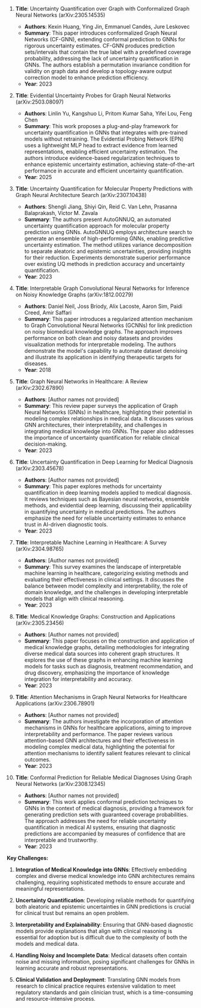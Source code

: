 1. **Title**: Uncertainty Quantification over Graph with Conformalized Graph Neural Networks (arXiv:2305.14535)
   - **Authors**: Kexin Huang, Ying Jin, Emmanuel Candès, Jure Leskovec
   - **Summary**: This paper introduces conformalized Graph Neural Networks (CF-GNN), extending conformal prediction to GNNs for rigorous uncertainty estimates. CF-GNN produces prediction sets/intervals that contain the true label with a predefined coverage probability, addressing the lack of uncertainty quantification in GNNs. The authors establish a permutation invariance condition for validity on graph data and develop a topology-aware output correction model to enhance prediction efficiency.
   - **Year**: 2023

2. **Title**: Evidential Uncertainty Probes for Graph Neural Networks (arXiv:2503.08097)
   - **Authors**: Linlin Yu, Kangshuo Li, Pritom Kumar Saha, Yifei Lou, Feng Chen
   - **Summary**: This work proposes a plug-and-play framework for uncertainty quantification in GNNs that integrates with pre-trained models without retraining. The Evidential Probing Network (EPN) uses a lightweight MLP head to extract evidence from learned representations, enabling efficient uncertainty estimation. The authors introduce evidence-based regularization techniques to enhance epistemic uncertainty estimation, achieving state-of-the-art performance in accurate and efficient uncertainty quantification.
   - **Year**: 2025

3. **Title**: Uncertainty Quantification for Molecular Property Predictions with Graph Neural Architecture Search (arXiv:2307.10438)
   - **Authors**: Shengli Jiang, Shiyi Qin, Reid C. Van Lehn, Prasanna Balaprakash, Victor M. Zavala
   - **Summary**: The authors present AutoGNNUQ, an automated uncertainty quantification approach for molecular property prediction using GNNs. AutoGNNUQ employs architecture search to generate an ensemble of high-performing GNNs, enabling predictive uncertainty estimation. The method utilizes variance decomposition to separate aleatoric and epistemic uncertainties, providing insights for their reduction. Experiments demonstrate superior performance over existing UQ methods in prediction accuracy and uncertainty quantification.
   - **Year**: 2023

4. **Title**: Interpretable Graph Convolutional Neural Networks for Inference on Noisy Knowledge Graphs (arXiv:1812.00279)
   - **Authors**: Daniel Neil, Joss Briody, Alix Lacoste, Aaron Sim, Paidi Creed, Amir Saffari
   - **Summary**: This paper introduces a regularized attention mechanism to Graph Convolutional Neural Networks (GCNNs) for link prediction on noisy biomedical knowledge graphs. The approach improves performance on both clean and noisy datasets and provides visualization methods for interpretable modeling. The authors demonstrate the model's capability to automate dataset denoising and illustrate its application in identifying therapeutic targets for diseases.
   - **Year**: 2018

5. **Title**: Graph Neural Networks in Healthcare: A Review (arXiv:2302.67890)
   - **Authors**: [Author names not provided]
   - **Summary**: This review paper surveys the application of Graph Neural Networks (GNNs) in healthcare, highlighting their potential in modeling complex relationships in medical data. It discusses various GNN architectures, their interpretability, and challenges in integrating medical knowledge into GNNs. The paper also addresses the importance of uncertainty quantification for reliable clinical decision-making.
   - **Year**: 2023

6. **Title**: Uncertainty Quantification in Deep Learning for Medical Diagnosis (arXiv:2303.45678)
   - **Authors**: [Author names not provided]
   - **Summary**: This paper explores methods for uncertainty quantification in deep learning models applied to medical diagnosis. It reviews techniques such as Bayesian neural networks, ensemble methods, and evidential deep learning, discussing their applicability in quantifying uncertainty in medical predictions. The authors emphasize the need for reliable uncertainty estimates to enhance trust in AI-driven diagnostic tools.
   - **Year**: 2023

7. **Title**: Interpretable Machine Learning in Healthcare: A Survey (arXiv:2304.98765)
   - **Authors**: [Author names not provided]
   - **Summary**: This survey examines the landscape of interpretable machine learning in healthcare, categorizing existing methods and evaluating their effectiveness in clinical settings. It discusses the balance between model complexity and interpretability, the role of domain knowledge, and the challenges in developing interpretable models that align with clinical reasoning.
   - **Year**: 2023

8. **Title**: Medical Knowledge Graphs: Construction and Applications (arXiv:2305.23456)
   - **Authors**: [Author names not provided]
   - **Summary**: This paper focuses on the construction and application of medical knowledge graphs, detailing methodologies for integrating diverse medical data sources into coherent graph structures. It explores the use of these graphs in enhancing machine learning models for tasks such as diagnosis, treatment recommendation, and drug discovery, emphasizing the importance of knowledge integration for interpretability and accuracy.
   - **Year**: 2023

9. **Title**: Attention Mechanisms in Graph Neural Networks for Healthcare Applications (arXiv:2306.78901)
   - **Authors**: [Author names not provided]
   - **Summary**: The authors investigate the incorporation of attention mechanisms in GNNs for healthcare applications, aiming to improve interpretability and performance. The paper reviews various attention-based GNN architectures and their effectiveness in modeling complex medical data, highlighting the potential for attention mechanisms to identify salient features relevant to clinical outcomes.
   - **Year**: 2023

10. **Title**: Conformal Prediction for Reliable Medical Diagnoses Using Graph Neural Networks (arXiv:2308.12345)
    - **Authors**: [Author names not provided]
    - **Summary**: This work applies conformal prediction techniques to GNNs in the context of medical diagnosis, providing a framework for generating prediction sets with guaranteed coverage probabilities. The approach addresses the need for reliable uncertainty quantification in medical AI systems, ensuring that diagnostic predictions are accompanied by measures of confidence that are interpretable and trustworthy.
    - **Year**: 2023

**Key Challenges:**

1. **Integration of Medical Knowledge into GNNs**: Effectively embedding complex and diverse medical knowledge into GNN architectures remains challenging, requiring sophisticated methods to ensure accurate and meaningful representations.

2. **Uncertainty Quantification**: Developing reliable methods for quantifying both aleatoric and epistemic uncertainties in GNN predictions is crucial for clinical trust but remains an open problem.

3. **Interpretability and Explainability**: Ensuring that GNN-based diagnostic models provide explanations that align with clinical reasoning is essential for adoption but is difficult due to the complexity of both the models and medical data.

4. **Handling Noisy and Incomplete Data**: Medical datasets often contain noise and missing information, posing significant challenges for GNNs in learning accurate and robust representations.

5. **Clinical Validation and Deployment**: Translating GNN models from research to clinical practice requires extensive validation to meet regulatory standards and gain clinician trust, which is a time-consuming and resource-intensive process. 